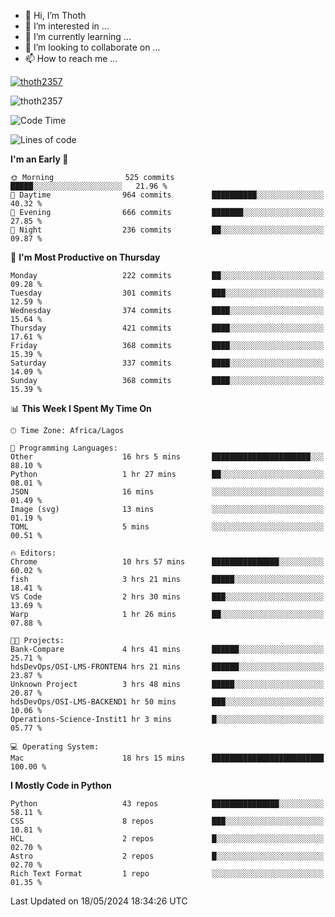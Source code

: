 <!---
thoth2357/thoth2357 is a ✨ special ✨ repository because its `README.md` (this file) appears on your GitHub profile.
You can click the Preview link to take a look at your changes.
--->

- 👋 Hi, I’m Thoth
- 👀 I’m interested in ...
- 🌱 I’m currently learning ...
- 💞️ I’m looking to collaborate on ...
- 📫 How to reach me ...


<p align="left"> <a href="https://github.com/ryo-ma/github-profile-trophy"><img src="https://github-profile-trophy.vercel.app/?username=thoth2357&theme=gruvbox&no-bg=true&no-frame=false&title=MultiLanguage,Commits,Repositories,Stars,Followers,PullRequest,Reviews,Issues" alt="thoth2357" /></a> </p>

<p align="left"> <img src="https://komarev.com/ghpvc/?username=thoth2357&label=Profile%20views&color=0e75b6&style=flat" alt="thoth2357" /> </p>

<!--START_SECTION:waka-->
![Code Time](http://img.shields.io/badge/Code%20Time-2%2C961%20hrs%2040%20mins-blue)

![Lines of code](https://img.shields.io/badge/From%20Hello%20World%20I%27ve%20Written-30.9%20million%20lines%20of%20code-blue)

**I'm an Early 🐤** 

```text
🌞 Morning                525 commits         █████░░░░░░░░░░░░░░░░░░░░   21.96 % 
🌆 Daytime                964 commits         ██████████░░░░░░░░░░░░░░░   40.32 % 
🌃 Evening                666 commits         ███████░░░░░░░░░░░░░░░░░░   27.85 % 
🌙 Night                  236 commits         ██░░░░░░░░░░░░░░░░░░░░░░░   09.87 % 
```
📅 **I'm Most Productive on Thursday** 

```text
Monday                   222 commits         ██░░░░░░░░░░░░░░░░░░░░░░░   09.28 % 
Tuesday                  301 commits         ███░░░░░░░░░░░░░░░░░░░░░░   12.59 % 
Wednesday                374 commits         ████░░░░░░░░░░░░░░░░░░░░░   15.64 % 
Thursday                 421 commits         ████░░░░░░░░░░░░░░░░░░░░░   17.61 % 
Friday                   368 commits         ████░░░░░░░░░░░░░░░░░░░░░   15.39 % 
Saturday                 337 commits         ████░░░░░░░░░░░░░░░░░░░░░   14.09 % 
Sunday                   368 commits         ████░░░░░░░░░░░░░░░░░░░░░   15.39 % 
```


📊 **This Week I Spent My Time On** 

```text
🕑︎ Time Zone: Africa/Lagos

💬 Programming Languages: 
Other                    16 hrs 5 mins       ██████████████████████░░░   88.10 % 
Python                   1 hr 27 mins        ██░░░░░░░░░░░░░░░░░░░░░░░   08.01 % 
JSON                     16 mins             ░░░░░░░░░░░░░░░░░░░░░░░░░   01.49 % 
Image (svg)              13 mins             ░░░░░░░░░░░░░░░░░░░░░░░░░   01.19 % 
TOML                     5 mins              ░░░░░░░░░░░░░░░░░░░░░░░░░   00.51 % 

🔥 Editors: 
Chrome                   10 hrs 57 mins      ███████████████░░░░░░░░░░   60.02 % 
fish                     3 hrs 21 mins       █████░░░░░░░░░░░░░░░░░░░░   18.41 % 
VS Code                  2 hrs 30 mins       ███░░░░░░░░░░░░░░░░░░░░░░   13.69 % 
Warp                     1 hr 26 mins        ██░░░░░░░░░░░░░░░░░░░░░░░   07.88 % 

🐱‍💻 Projects: 
Bank-Compare             4 hrs 41 mins       ██████░░░░░░░░░░░░░░░░░░░   25.71 % 
hdsDevOps/OSI-LMS-FRONTEN4 hrs 21 mins       ██████░░░░░░░░░░░░░░░░░░░   23.87 % 
Unknown Project          3 hrs 48 mins       █████░░░░░░░░░░░░░░░░░░░░   20.87 % 
hdsDevOps/OSI-LMS-BACKEND1 hr 50 mins        ███░░░░░░░░░░░░░░░░░░░░░░   10.06 % 
Operations-Science-Instit1 hr 3 mins         █░░░░░░░░░░░░░░░░░░░░░░░░   05.77 % 

💻 Operating System: 
Mac                      18 hrs 15 mins      █████████████████████████   100.00 % 
```

**I Mostly Code in Python** 

```text
Python                   43 repos            ███████████████░░░░░░░░░░   58.11 % 
CSS                      8 repos             ███░░░░░░░░░░░░░░░░░░░░░░   10.81 % 
HCL                      2 repos             █░░░░░░░░░░░░░░░░░░░░░░░░   02.70 % 
Astro                    2 repos             █░░░░░░░░░░░░░░░░░░░░░░░░   02.70 % 
Rich Text Format         1 repo              ░░░░░░░░░░░░░░░░░░░░░░░░░   01.35 % 
```




 Last Updated on 18/05/2024 18:34:26 UTC
<!--END_SECTION:waka-->
<!--![](http://github-profile-summary-cards.vercel.app/api/cards/profile-details?username=thoth2357&theme=2077)

![](http://github-profile-summary-cards.vercel.app/api/cards/stats?username=thoth2357&theme=2077)![](http://github-profile-summary-cards.vercel.app/api/cards/productive-time?username=thoth2357&theme=2077&utcOffset=8) -->
